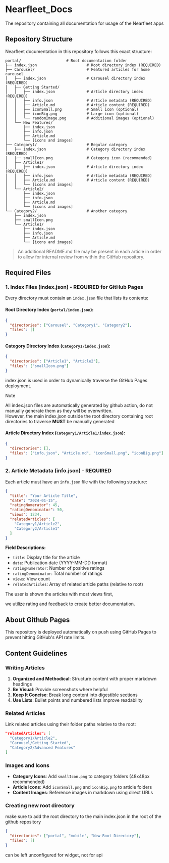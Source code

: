 # Nearfleet_Docs

The repository containing all documentation for usage of the Nearfleet apps

## Repository Structure

Nearfleet documentation in this repository follows this exact structure:

```
portal/                    # Root documentation folder
├── index.json                      # Root directory index (REQUIRED)
├── Carousel/                       # Featured articles for home carousel
│   ├── index.json                  # Carousel directory index (REQUIRED)
│   ├── Getting Started/
│   │   ├── index.json              # Article directory index (REQUIRED)
│   │   ├── info.json               # Article metadata (REQUIRED)
│   │   ├── Article.md              # Article content (REQUIRED)
│   │   ├── iconSmall.png           # Small icon (optional)
│   │   ├── iconBig.png             # Large icon (optional)
│   │   └── randomImage.png         # Additional images (optional)
│   └── New Features/
│       ├── index.json
│       ├── info.json
│       ├── Article.md
│       └── [icons and images]
├── Category1/                      # Regular category
│   ├── index.json                  # Category directory index (REQUIRED)
│   ├── smallIcon.png               # Category icon (recommended)
│   ├── Article1/
│   │   ├── index.json              # Article directory index (REQUIRED)
│   │   ├── info.json               # Article metadata (REQUIRED)
│   │   ├── Article.md              # Article content (REQUIRED)
│   │   └── [icons and images]
│   └── Article2/
│       ├── index.json
│       ├── info.json
│       ├── Article.md
│       └── [icons and images]
└── Category2/                      # Another category
    ├── index.json
    ├── smallIcon.png
    └── Article1/
        ├── index.json
        ├── info.json
        ├── Article.md
        └── [icons and images]
```

> An additional README.md file may be present in each article in order to allow for internal review from within the GitHub repository.

## Required Files

### 1. Index Files (index.json) - REQUIRED for GitHub Pages

Every directory must contain an `index.json` file that lists its contents:

#### Root Directory Index (`portal/index.json`):
```json
{
  "directories": ["Carousel", "Category1", "Category2"],
  "files": []
}
```

#### Category Directory Index (`Category1/index.json`):
```json
{
  "directories": ["Article1", "Article2"],
  "files": ["smallIcon.png"]
}
```

index.json is used in order to dynamically traverse the GitHub Pages deployment.

> [!NOTE]  
> All index.json files are automatically generated by github action, do not manually generate them as they will be overwritten.  
> However, the main index.json outside the root directory containing root directories to traverse **MUST** be manually generated  

#### Article Directory Index (`Category1/Article1/index.json`):
```json
{
  "directories": [],
  "files": ["info.json", "Article.md", "iconSmall.png", "iconBig.png"]
}
```

### 2. Article Metadata (info.json) - REQUIRED

Each article must have an `info.json` file with the following structure:

```json
{
  "title": "Your Article Title",
  "date": "2024-01-15",
  "ratingNumerator": 45,
  "ratingDenominator": 50,
  "views": 1234,
  "relatedArticles": [
    "Category1/Article2",
    "Category2/Article1"
  ]
}
```

**Field Descriptions:**
- `title`: Display title for the article
- `date`: Publication date (YYYY-MM-DD format)
- `ratingNumerator`: Number of positive ratings
- `ratingDenominator`: Total number of ratings
- `views`: View count 
- `relatedArticles`: Array of related article paths (relative to root)

The user is shown the articles with most views first,

we utilize rating and feedback to create better documentation.

## About Github Pages

This repository is deployed automatically on push using GitHub Pages to prevent hitting GitHub's API rate limits.

## Content Guidelines

### Writing Articles

1. **Organized and Methodical**: Structure content with proper markdown headings
2. **Be Visual**: Provide screenshots where helpful
3. **Keep It Concise**: Break long content into digestible sections
4. **Use Lists**: Bullet points and numbered lists improve readability

### Related Articles

Link related articles using their folder paths relative to the root:

```json
"relatedArticles": [
  "Category1/Article2",
  "Carousel/Getting Started",
  "Category2/Advanced Features"
]
```

### Images and Icons

- **Category Icons**: Add `smallIcon.png` to category folders (48x48px recommended)
- **Article Icons**: Add `iconSmall.png` and `iconBig.png` to article folders
- **Content Images**: Reference images in markdown using direct URLs

### Creating new root directory

make sure to add the root directory to the main index.json in the root of the github repository

```json
{
  "directories": ["portal", "mobile", "New Root Directory"],
  "files": []
}
```

can be left unconfigured for widget, not for api
